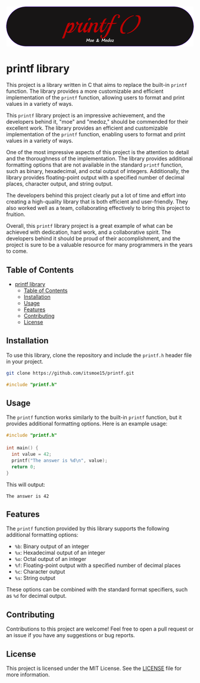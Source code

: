 ![Header Image](imgs/header.png)
# printf library

This project is a library written in C that aims to replace the built-in `printf` function. The library provides a more customizable and efficient implementation of the `printf` function, allowing users to format and print values in a variety of ways.

This `printf` library project is an impressive achievement, and the developers behind it, "moe" and "medoz," should be commended for their excellent work. The library provides an efficient and customizable implementation of the `printf` function, enabling users to format and print values in a variety of ways.

One of the most impressive aspects of this project is the attention to detail and the thoroughness of the implementation. The library provides additional formatting options that are not available in the standard `printf` function, such as binary, hexadecimal, and octal output of integers. Additionally, the library provides floating-point output with a specified number of decimal places, character output, and string output.

The developers behind this project clearly put a lot of time and effort into creating a high-quality library that is both efficient and user-friendly. They also worked well as a team, collaborating effectively to bring this project to fruition.

Overall, this `printf` library project is a great example of what can be achieved with dedication, hard work, and a collaborative spirit. The developers behind it should be proud of their accomplishment, and the project is sure to be a valuable resource for many programmers in the years to come.

## Table of Contents

- [printf library](#printf-library)
  - [Table of Contents](#table-of-contents)
  - [Installation](#installation)
  - [Usage](#usage)
  - [Features](#features)
  - [Contributing](#contributing)
  - [License](#license)

## Installation

To use this library, clone the repository and include the `printf.h` header file in your project.

```bash
git clone https://github.com/itsmoe15/printf.git
```

```c
#include "printf.h"
```

## Usage

The `printf` function works similarly to the built-in `printf` function, but it provides additional formatting options. Here is an example usage:

```c
#include "printf.h"

int main() {
  int value = 42;
  printf("The answer is %d\n", value);
  return 0;
}
```

This will output:

```
The answer is 42
```

## Features

The `printf` function provided by this library supports the following additional formatting options:

- `%b`: Binary output of an integer
- `%x`: Hexadecimal output of an integer
- `%o`: Octal output of an integer
- `%f`: Floating-point output with a specified number of decimal places
- `%c`: Character output
- `%s`: String output

These options can be combined with the standard format specifiers, such as `%d` for decimal output.

## Contributing

Contributions to this project are welcome! Feel free to open a pull request or an issue if you have any suggestions or bug reports.

## License

This project is licensed under the MIT License. See the [LICENSE](LICENSE) file for more information.